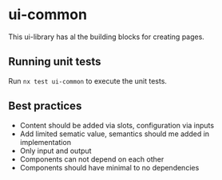# ui-common

This ui-library has al the building blocks for creating pages.

## Running unit tests

Run `nx test ui-common` to execute the unit tests.

## Best practices

- Content should be added via slots, configuration via inputs
- Add limited sematic value, semantics should me added in implementation
- Only input and output
- Components can not depend on each other
- Components should have minimal to no dependencies
